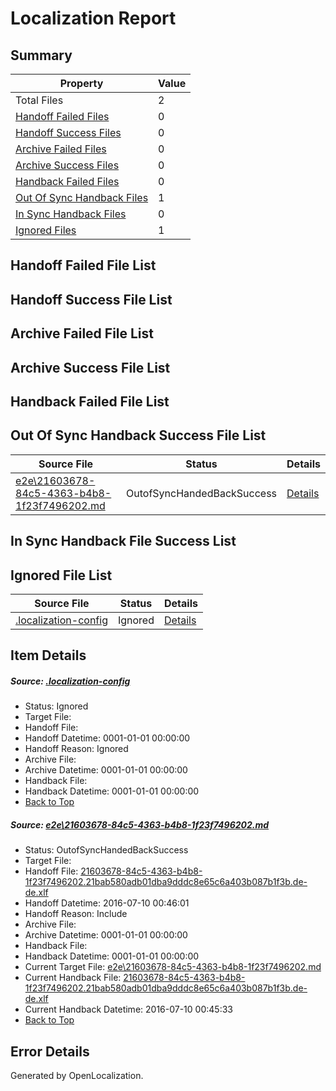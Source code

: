 # <a name='report-top'></a> Localization Report

## Summary
 Property | Value 
 -------- | ----- 
 Total Files | 2
[ Handoff Failed Files ](#handoff-failed-list)| 0
[ Handoff Success Files ](#handoff-success-list)| 0
[ Archive Failed Files ](#archive-failed-list)| 0
[ Archive Success Files ](#archive-success-list)| 0
[ Handback Failed Files ](#handback-failed-list)| 0
[ Out Of Sync Handback Files ](#outofsync-handback-success-list)| 1
[ In Sync Handback Files ](#insync-handback-success-list)| 0
[ Ignored Files ](#ignored-list)| 1

## <a name='handoff-failed-list'></a> Handoff Failed File List

## <a name='handoff-success-list'></a> Handoff Success File List

## <a name='archive-failed-list'></a> Archive Failed File List

## <a name='archive-success-list'></a> Archive Success File List

## <a name='handback-failed-list'></a> Handback Failed File List

## <a name='outofsync-handback-success-list'></a> Out Of Sync Handback Success File List
 Source File | Status | Details 
 ----------- | ------ | ------- 
 [e2e\21603678-84c5-4363-b4b8-1f23f7496202.md](https://github.com/OpenLocalizationTestOrg/oltest/blob/a914f30ae4fb23d7303d29d700a62bc1601ef765/e2e/21603678-84c5-4363-b4b8-1f23f7496202.md) | OutofSyncHandedBackSuccess | [Details](#8d01d2b3369b9aba1379185271cb99ea53d2c9151)

## <a name='insync-handback-success-list'></a> In Sync Handback File Success List

## <a name='ignored-list'></a> Ignored File List
 Source File | Status | Details 
 ----------- | ------ | ------- 
 [.localization-config](https://github.com/OpenLocalizationTestOrg/oltest/blob/a914f30ae4fb23d7303d29d700a62bc1601ef765/.localization-config) | Ignored | [Details](#3d4f252ac210baf56311d7e97dcc2db10974dbd20)

## Item Details
##### <a name='3d4f252ac210baf56311d7e97dcc2db10974dbd20'></a> Source: [.localization-config](https://github.com/OpenLocalizationTestOrg/oltest/blob/a914f30ae4fb23d7303d29d700a62bc1601ef765/.localization-config)
* Status: Ignored
* Target File: 
* Handoff File: 
* Handoff Datetime: 0001-01-01 00:00:00
* Handoff Reason: Ignored
* Archive File: 
* Archive Datetime: 0001-01-01 00:00:00
* Handback File: 
* Handback Datetime: 0001-01-01 00:00:00
* [Back to Top](#report-top)

##### <a name='8d01d2b3369b9aba1379185271cb99ea53d2c9151'></a> Source: [e2e\21603678-84c5-4363-b4b8-1f23f7496202.md](https://github.com/OpenLocalizationTestOrg/oltest/blob/a914f30ae4fb23d7303d29d700a62bc1601ef765/e2e/21603678-84c5-4363-b4b8-1f23f7496202.md)
* Status: OutofSyncHandedBackSuccess
* Target File: 
* Handoff File: [21603678-84c5-4363-b4b8-1f23f7496202.21bab580adb01dba9dddc8e65c6a403b087b1f3b.de-de.xlf](https://github.com/OpenLocalizationTestOrg/olhandoff-e2e/blob/edb0f7d193a242ece50c534831e6d067eefce49f/ol-handoff/OpenLocalizationTestOrg/oltest-dede-fly/ci/ht/21603678-84c5-4363-b4b8-1f23f7496202.21bab580adb01dba9dddc8e65c6a403b087b1f3b.de-de.xlf)
* Handoff Datetime: 2016-07-10 00:46:01
* Handoff Reason: Include
* Archive File: 
* Archive Datetime: 0001-01-01 00:00:00
* Handback File: 
* Handback Datetime: 0001-01-01 00:00:00
* Current Target File: [e2e\21603678-84c5-4363-b4b8-1f23f7496202.md](https://github.com/OpenLocalizationTestOrg/oltest-dede-fly/blob/d05211f67565250d244ce640282fba21d81fbc20/e2e/21603678-84c5-4363-b4b8-1f23f7496202.md)
* Current Handback File: [21603678-84c5-4363-b4b8-1f23f7496202.21bab580adb01dba9dddc8e65c6a403b087b1f3b.de-de.xlf](https://github.com/OpenLocalizationTestOrg/olhandback-e2e/blob/b79b6021e8eefae01a160b6d740179155742b8d9/ol-handback/OpenLocalizationTestOrg/oltest-dede-fly/ci/ht/21603678-84c5-4363-b4b8-1f23f7496202.21bab580adb01dba9dddc8e65c6a403b087b1f3b.de-de.xlf)
* Current Handback Datetime: 2016-07-10 00:45:33
* [Back to Top](#report-top)


## Error Details

Generated by OpenLocalization.
